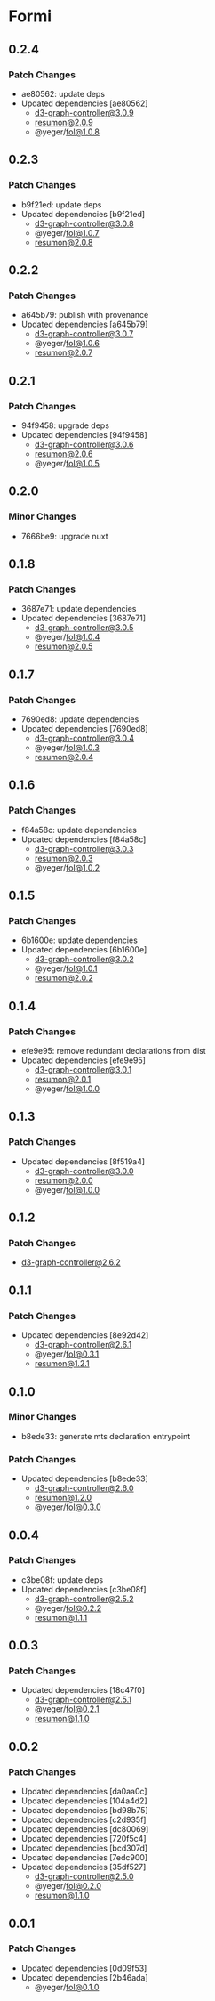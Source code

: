 # Formi

## 0.2.4

### Patch Changes

- ae80562: update deps
- Updated dependencies [ae80562]
  - d3-graph-controller@3.0.9
  - resumon@2.0.9
  - @yeger/fol@1.0.8

## 0.2.3

### Patch Changes

- b9f21ed: update deps
- Updated dependencies [b9f21ed]
  - d3-graph-controller@3.0.8
  - @yeger/fol@1.0.7
  - resumon@2.0.8

## 0.2.2

### Patch Changes

- a645b79: publish with provenance
- Updated dependencies [a645b79]
  - d3-graph-controller@3.0.7
  - @yeger/fol@1.0.6
  - resumon@2.0.7

## 0.2.1

### Patch Changes

- 94f9458: upgrade deps
- Updated dependencies [94f9458]
  - d3-graph-controller@3.0.6
  - resumon@2.0.6
  - @yeger/fol@1.0.5

## 0.2.0

### Minor Changes

- 7666be9: upgrade nuxt

## 0.1.8

### Patch Changes

- 3687e71: update dependencies
- Updated dependencies [3687e71]
  - d3-graph-controller@3.0.5
  - @yeger/fol@1.0.4
  - resumon@2.0.5

## 0.1.7

### Patch Changes

- 7690ed8: update dependencies
- Updated dependencies [7690ed8]
  - d3-graph-controller@3.0.4
  - @yeger/fol@1.0.3
  - resumon@2.0.4

## 0.1.6

### Patch Changes

- f84a58c: update dependencies
- Updated dependencies [f84a58c]
  - d3-graph-controller@3.0.3
  - resumon@2.0.3
  - @yeger/fol@1.0.2

## 0.1.5

### Patch Changes

- 6b1600e: update dependencies
- Updated dependencies [6b1600e]
  - d3-graph-controller@3.0.2
  - @yeger/fol@1.0.1
  - resumon@2.0.2

## 0.1.4

### Patch Changes

- efe9e95: remove redundant declarations from dist
- Updated dependencies [efe9e95]
  - d3-graph-controller@3.0.1
  - resumon@2.0.1
  - @yeger/fol@1.0.0

## 0.1.3

### Patch Changes

- Updated dependencies [8f519a4]
  - d3-graph-controller@3.0.0
  - resumon@2.0.0
  - @yeger/fol@1.0.0

## 0.1.2

### Patch Changes

- d3-graph-controller@2.6.2

## 0.1.1

### Patch Changes

- Updated dependencies [8e92d42]
  - d3-graph-controller@2.6.1
  - @yeger/fol@0.3.1
  - resumon@1.2.1

## 0.1.0

### Minor Changes

- b8ede33: generate mts declaration entrypoint

### Patch Changes

- Updated dependencies [b8ede33]
  - d3-graph-controller@2.6.0
  - resumon@1.2.0
  - @yeger/fol@0.3.0

## 0.0.4

### Patch Changes

- c3be08f: update deps
- Updated dependencies [c3be08f]
  - d3-graph-controller@2.5.2
  - @yeger/fol@0.2.2
  - resumon@1.1.1

## 0.0.3

### Patch Changes

- Updated dependencies [18c47f0]
  - d3-graph-controller@2.5.1
  - @yeger/fol@0.2.1
  - resumon@1.1.0

## 0.0.2

### Patch Changes

- Updated dependencies [da0aa0c]
- Updated dependencies [104a4d2]
- Updated dependencies [bd98b75]
- Updated dependencies [c2d935f]
- Updated dependencies [dc80069]
- Updated dependencies [720f5c4]
- Updated dependencies [bcd307d]
- Updated dependencies [7edc900]
- Updated dependencies [35df527]
  - d3-graph-controller@2.5.0
  - @yeger/fol@0.2.0
  - resumon@1.1.0

## 0.0.1

### Patch Changes

- Updated dependencies [0d09f53]
- Updated dependencies [2b46ada]
  - @yeger/fol@0.1.0
